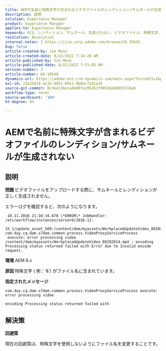 ```yaml
---
title: AEMで名前に特殊文字が含まれるビデオファイルのレンディション/サムネールが生成されない
description: 説明
solution: Experience Manager
product: Experience Manager
applies-to: Experience Manager
keywords: KCS、レンディション、サムネール、生成されない、ビデオファイル、特殊文字、名前、AEM、Adobe Experience Manager
resolution: Resolution
internal-notes: 1 https://jira.corp.adobe.com/browse/CQ-35643.
bug: false
article-created-by: Jim Menn
article-created-date: 8/22/2022 7:14:20 AM
article-published-by: Jim Menn
article-published-date: 8/22/2022 7:51:05 AM
version-number: 3
article-number: KA-10540
dynamics-url: https://adobe-ent.crm.dynamics.com/main.aspx?forceUCI=1&pagetype=entityrecord&etn=knowledgearticle&id=75806a09-ea21-ed11-b83e-0022480866ad
exl-id: 21b35d34-ac2d-4651-85e1-9b0ac71d1a26
source-git-commit: 0c3e421beca46d9fe1952b1f98538a50697216a0
workflow-type: tm+mt
source-wordcount: '104'
ht-degree: 6%

---
```


# AEMで名前に特殊文字が含まれるビデオファイルのレンディション/サムネールが生成されない

## 説明


<b>問題 </b>
ビデオファイルをアップロードする際に、サムネールとレンディションが正しく生成されません。

エラーログを確認すると、次のようになります。

```
 10.11.2016 21:16:16.870 \*ERROR\* JobHandler: /etc/workflow/instances/server0/2016-12-
 15_1/update_asset_509:/content/dam/myassets/Workplace&UpdateVideo_08202014.mp4/jcr:content/renditions/original com.day.cq.dam.s7dam.common.process.VideoProxyServiceProcess 
 execute: error processing video /content/dam/myassets/Workplace&UpdateVideo_08202014.mp4 : encoding Processing status returned failed with Error due to Invalid encode request. 
```

<b>環境</b>
AEM 6.x

<b>原因 </b>
特殊文字 ( 例：&#39;&amp;&#39;) がファイル名に含まれています。
 

<b>指定されたメッセージ</b>


```
com.day.cq.dam.s7dam.common.process.VideoProxyServiceProcess execute: error processing video

encoding Processing status returned failed with
```



## 解決策


<b>回避策</b>

現在の回避策は、特殊文字を使用しないようにファイル名を変更することです。
